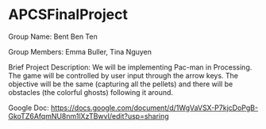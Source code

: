 # APCSFinalProject
Group Name: Bent Ben Ten

Group Members: Emma Buller, Tina Nguyen

Brief Project Description: We will be implementing Pac-man in Processing. The game will be controlled by user input through the arrow keys. The objective will be the same (capturing all the pellets) and there will be obstacles (the colorful ghosts) following it around.

Google Doc: https://docs.google.com/document/d/1WgVaVSX-P7kjcDoPgB-GkoTZ6AfqmNU8nm1lXzTBwvI/edit?usp=sharing
